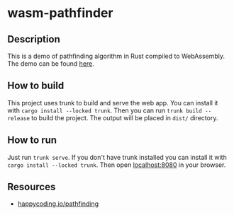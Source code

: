 # wasm-pathfinder
 
## Description
This is a demo of pathfinding algorithm in Rust compiled to WebAssembly.
The demo can be found [here](http://example.com).

## How to build
This project uses trunk to build and serve the web app. 
You can install it with `cargo install --locked trunk`.
Then you can run `trunk build --release` to build the project.
The output will be placed in `dist/` directory.

## How to run
Just run `trunk serve`.
If you don't have trunk installed you can install it with `cargo install --locked trunk`.
Then open [localhost:8080](http://localhost:8080) in your browser.

## Resources
- [happycoding.io/pathfinding](https://happycoding.io/tutorials/libgdx/pathfinding)
